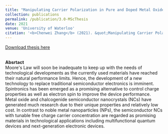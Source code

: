 ```yaml
---
title: "Manipulating Carrier Polarization in Pure and Doped Metal Oxide Semiconductor Nanocrystals"
collection: publications
permalink: /publication/3.0-MScThesis
date: 2021
venue: 'University of Waterloo'
citation: '<b>Chenwei Zhang</b> (2021). &quot;Manipulating Carrier Polarization in Pure and Doped Metal Oxide Semiconductor Nanocrystals.&quot; <i>UWSpace</i>.'
---
```


[Download thesis here](http://hdl.handle.net/10012/16816)

<br/><b>Absrtact</b><br/>
Moore's Law will soon be inadequate to keep up with the needs of technological developments as the currently used materials have reached their natural performance limits. Hence, the development of a new technology to replace traditional semiconductor electronics is imminent. Spintronics has been emerged as a promising alternative to control charge properties as well as electron spin to improve the device performance. Metal oxide and chalcogenide semiconductor nanocrystals (NCs) have generated much research due to their unique properties and relatively low cost. In contrast to noble metal nanoparticles (NPs), the semiconductor NCs with tunable free charge carrier concentration are regarded as promising materials in technological applications including multifunctional quantum devices and next-generation electronic devices.